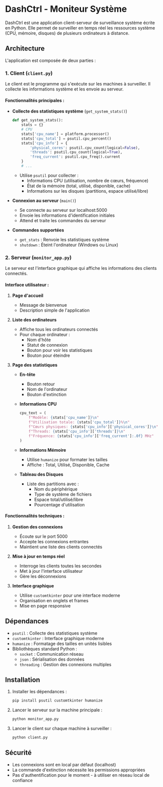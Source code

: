 # DashCtrl - Moniteur Système

DashCtrl est une application client-serveur de surveillance système écrite en Python. Elle permet de surveiller en temps réel les ressources système (CPU, mémoire, disques) de plusieurs ordinateurs à distance.

## Architecture

L'application est composée de deux parties :

### 1. Client (`client.py`)

Le client est le programme qui s'exécute sur les machines à surveiller. Il collecte les informations système et les envoie au serveur.

#### Fonctionnalités principales :

- **Collecte des statistiques système** (`get_system_stats()`)
  ```python
  def get_system_stats():
      stats = {}
      # CPU
      stats['cpu_name'] = platform.processor()
      stats['cpu_total'] = psutil.cpu_percent()
      stats['cpu_info'] = {
          'physical_cores': psutil.cpu_count(logical=False),
          'threads': psutil.cpu_count(logical=True),
          'freq_current': psutil.cpu_freq().current
      }
      # ...
  ```
  - Utilise `psutil` pour collecter :
    - Informations CPU (utilisation, nombre de cœurs, fréquence)
    - État de la mémoire (total, utilisé, disponible, cache)
    - Informations sur les disques (partitions, espace utilisé/libre)

- **Connexion au serveur** (`main()`)
  - Se connecte au serveur sur localhost:5000
  - Envoie les informations d'identification initiales
  - Attend et traite les commandes du serveur

- **Commandes supportées**
  - `get_stats` : Renvoie les statistiques système
  - `shutdown` : Éteint l'ordinateur (Windows ou Linux)

### 2. Serveur (`monitor_app.py`)

Le serveur est l'interface graphique qui affiche les informations des clients connectés.

#### Interface utilisateur :

1. **Page d'accueil**
   - Message de bienvenue
   - Description simple de l'application

2. **Liste des ordinateurs**
   - Affiche tous les ordinateurs connectés
   - Pour chaque ordinateur :
     - Nom d'hôte
     - Statut de connexion
     - Bouton pour voir les statistiques
     - Bouton pour éteindre

3. **Page des statistiques**
   - **En-tête**
     - Bouton retour
     - Nom de l'ordinateur
     - Bouton d'extinction
   
   - **Informations CPU**
     ```python
     cpu_text = (
         f"Modèle: {stats['cpu_name']}\n"
         f"Utilisation totale: {stats['cpu_total']}%\n"
         f"Cœurs physiques: {stats['cpu_info']['physical_cores']}\n"
         f"Threads: {stats['cpu_info']['threads']}\n"
         f"Fréquence: {stats['cpu_info']['freq_current']:.0f} MHz"
     )
     ```
   
   - **Informations Mémoire**
     - Utilise `humanize` pour formater les tailles
     - Affiche : Total, Utilisé, Disponible, Cache
   
   - **Tableau des Disques**
     - Liste des partitions avec :
       - Nom du périphérique
       - Type de système de fichiers
       - Espace total/utilisé/libre
       - Pourcentage d'utilisation

#### Fonctionnalités techniques :

1. **Gestion des connexions**
   - Écoute sur le port 5000
   - Accepte les connexions entrantes
   - Maintient une liste des clients connectés

2. **Mise à jour en temps réel**
   - Interroge les clients toutes les secondes
   - Met à jour l'interface utilisateur
   - Gère les déconnexions

3. **Interface graphique**
   - Utilise `customtkinter` pour une interface moderne
   - Organisation en onglets et frames
   - Mise en page responsive

## Dépendances

- `psutil` : Collecte des statistiques système
- `customtkinter` : Interface graphique moderne
- `humanize` : Formatage des tailles en unités lisibles
- Bibliothèques standard Python :
  - `socket` : Communication réseau
  - `json` : Sérialisation des données
  - `threading` : Gestion des connexions multiples

## Installation

1. Installer les dépendances :
   ```bash
   pip install psutil customtkinter humanize
   ```

2. Lancer le serveur sur la machine principale :
   ```bash
   python monitor_app.py
   ```

3. Lancer le client sur chaque machine à surveiller :
   ```bash
   python client.py
   ```

## Sécurité

- Les connexions sont en local par défaut (localhost)
- La commande d'extinction nécessite les permissions appropriées
- Pas d'authentification pour le moment - à utiliser en réseau local de confiance